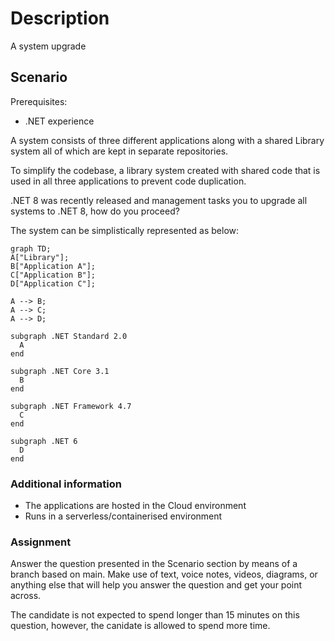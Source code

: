 # Description
A system upgrade

## Scenario

Prerequisites:
 - .NET experience

A system consists of three different applications along with a shared Library system all of which are kept in separate repositories.

To simplify the codebase, a library system created with shared code that is used in all three 
applications to prevent code duplication.

.NET 8 was recently released and management tasks you to upgrade all systems to .NET 8, how do you proceed?

The system can be simplistically represented as below:

```mermaid
graph TD;
A["Library"];
B["Application A"];
C["Application B"];
D["Application C"];

A --> B;
A --> C;
A --> D;

subgraph .NET Standard 2.0
  A
end

subgraph .NET Core 3.1
  B
end

subgraph .NET Framework 4.7
  C
end

subgraph .NET 6
  D
end

```
### Additional information
 - The applications are hosted in the Cloud environment
 - Runs in a serverless/containerised environment
 
 ### Assignment
 Answer the question presented in the Scenario section by means of a branch based on main. 
 Make use of text, voice notes, videos, diagrams, or anything else that will help you answer the question
 and get your point across.

The candidate is not expected to spend longer than 15 minutes on this question, however, the canidate is allowed to spend more time.